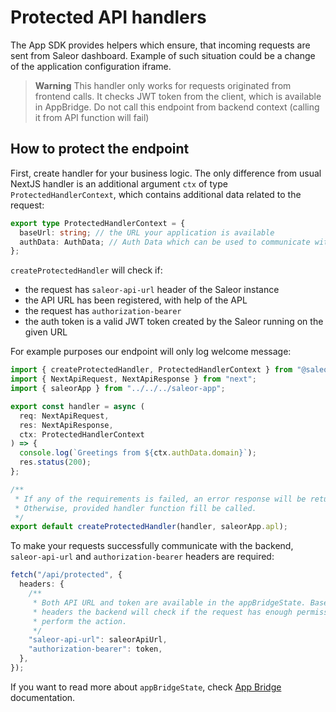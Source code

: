 # Protected API handlers

The App SDK provides helpers which ensure, that incoming requests are sent from Saleor dashboard.
Example of such situation could be a change of the application configuration iframe.

> **Warning**
> This handler only works for requests originated from frontend calls. It checks JWT token from the client, which is available
> in AppBridge. Do not call this endpoint from backend context (calling it from API function will fail)

## How to protect the endpoint

First, create handler for your business logic. The only difference from usual NextJS handler is an additional argument `ctx` of type `ProtectedHandlerContext`, which contains additional data related to the request:

```typescript
export type ProtectedHandlerContext = {
  baseUrl: string; // the URL your application is available
  authData: AuthData; // Auth Data which can be used to communicate with the Saleor API
};
```

`createProtectedHandler` will check if:

- the request has `saleor-api-url` header of the Saleor instance
- the API URL has been registered, with help of the APL
- the request has `authorization-bearer`
- the auth token is a valid JWT token created by the Saleor running on the given URL

For example purposes our endpoint will only log welcome message:

```typescript
import { createProtectedHandler, ProtectedHandlerContext } from "@saleor/app-sdk/handlers/next";
import { NextApiRequest, NextApiResponse } from "next";
import { saleorApp } from "../../../saleor-app";

export const handler = async (
  req: NextApiRequest,
  res: NextApiResponse,
  ctx: ProtectedHandlerContext
) => {
  console.log(`Greetings from ${ctx.authData.domain}`);
  res.status(200);
};

/**
 * If any of the requirements is failed, an error response will be returned.
 * Otherwise, provided handler function fill be called.
 */
export default createProtectedHandler(handler, saleorApp.apl);
```

To make your requests successfully communicate with the backend, `saleor-api-url` and `authorization-bearer` headers are required:

```typescript
fetch("/api/protected", {
  headers: {
    /**
     * Both API URL and token are available in the appBridgeState. Based on those
     * headers the backend will check if the request has enough permissions to
     * perform the action.
     */
    "saleor-api-url": saleorApiUrl,
    "authorization-bearer": token,
  },
});
```

If you want to read more about `appBridgeState`, check [App Bridge](./app-bridge.md) documentation.
